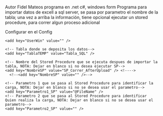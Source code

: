 Autor Fidel Mateos
programa en .net c#, windows form
Programa para importar datos de excell a sql server, se pasa por parametro el nombre de la tabla; una vez a arriba la información, tiene opcional ejecutar un stored procedure, para correr algun proceso adicional

Configurar en el Config


    <add key="UserWin" value="" />
    
    <!-- Tabla donde se deposita los datos-->
    <add key="TablaTEMP" value="Tabla_SQL" />
    
    <!-- Nombre del Stored Procedure que se ejecuta despues de importar la tabla, NOTA: Dejar en blanco si no desea ejecutar SP-->
    <add key="NombreSP" value="SP_Correr_AfterUpload" /> <!---->
	  <!--<add key="NombreSP" value="" />-->
        
    <!-- Parametro 1 que se pasa al Stored Procedure para identificar la carga, NOTA: Dejar en blanco si no se desea usar el parametro-->
    <add key="Parametro1_SP" value="@FileName" />
    <!-- Parametro 2 que se pasa al Stored Procedure para identificar Quien realiza la carga, NOTA: Dejar en blanco si no se desea usar el parametro-->
    <add key="Parametro2_SP" value="" />
